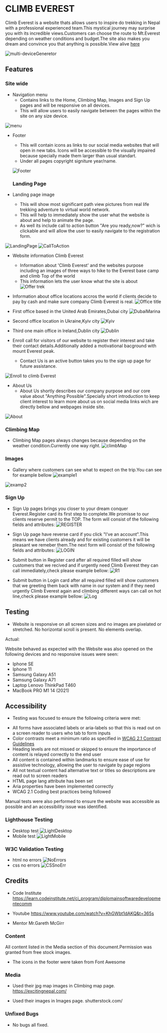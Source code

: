 # CLIMB EVEREST 

Climb Everest is a website thats allows users to inspire do trekking in Nepal with a professional experienced team.This mystical journey may surprise you with its incredible views.Customers can choose the route to Mt.Everest depending on weather conditions and budget.The site also makes you dream and convince you that anything is possible.View alive [here](https://zaurtime.github.io/project1everest/index.html)

![multi-deviceGeneretor](https://user-images.githubusercontent.com/119350794/209062195-dfcf1be2-db7b-43f6-acca-16d86b4a8e24.png)

## Features

### Site wide
* Navigation menu
  * Contains links to the Home, Climbing Map, Images and Sign Up pages and will be responsive on all devices.
  * This will allow users to easily navigate between the pages within the site on any size device. 

![menu](https://user-images.githubusercontent.com/119350794/209068488-46cf75d3-5ba1-460a-9f8d-addf9a4e734a.png)

* Footer 
  * This will contain icons as links to our social media websites that will open in new tabs. Icons will be accessible to the visually impaired because specially made them larger than usual standart.
  * Under all pages copyright signiture year/name.
  
  ![Footer](https://user-images.githubusercontent.com/119350794/209073084-187cf8cb-0b70-4978-a7bb-e84ead631ab5.png)
  
  ### Landing Page
 * Landing page image
    * This will show most significant path view pictures from real life trekking adventure to virtual world network.
    * This will help to immediately show the user what the website is about and help to animate the page.
    * As well its include call to action button "Are you ready,now?" wich is clickable and will allow the user to easily navigate to the registration form. 

![LandingPage](https://user-images.githubusercontent.com/119350794/209075294-1c5249cd-cfad-4d3f-ad3c-dbad104dba6d.png)
![CallToAction](https://user-images.githubusercontent.com/119350794/209076359-ae8ef221-b62c-4a14-b6b1-fe1739b956f6.png)

 * Website information Climb Everest 
   *  Information about 'Climb Everest' and the websites purpose including an images of three ways to hike to the Everest base camp and climb Top of the world
    * This information lets the user know what the site is about
    ![Offer trek](https://user-images.githubusercontent.com/119350794/209078242-08b092f0-b1fd-4885-88ba-300451571df5.png)
    
  * Information about office locations accros the world if clients decide to pay by cash and make sure company Climb Everest is real.
![Office title](https://user-images.githubusercontent.com/119350794/209079638-05d99b51-0d37-47d2-beff-7ccc7e275146.png)
 * First office based in the United Arab Emirates,Dubai city
 ![DubaiMarina](https://user-images.githubusercontent.com/119350794/209080184-f71a79d9-82cc-4fc1-8adc-ae8a50ac15f7.png)
 * Second office location in Ukraine,Kyiv city
 ![Kyiv](https://user-images.githubmausercontent.com/119350794/209080732-45e35e4e-870b-4c89-ad59-d54d329b755b.png)
 * Third one main office in Ireland,Dublin city
![Dublin](https://user-images.githubusercontent.com/119350794/209081036-a364bf32-47b8-46d6-a2bd-5c55c530a58b.png)

* Enroll call for visitors of our website to register their interest and take their contact details.Additionally added a motivational bacground with mount Everest peak.
  * Contact Us is an active button takes you to the sign up page for future assistance.

![Enroll to climb Everest](https://user-images.githubusercontent.com/119350794/209082561-105b560b-9b77-433c-a96f-8c601748f707.png)

* About Us
  * About Us shortly describes our company purpose and our core value about "Anything Possible".Specially short introduction to keep client interest to learn more about us on social media links wich are directly bellow and webpages inside site.
  
![About](https://user-images.githubusercontent.com/119350794/209115058-ef0d2511-90a5-409a-b3ec-a4cdb96125f0.png)

### Climbing Map
* Climbing Map pages always changes because depending on the weather condition.Currently one way right.
![climbMap](https://user-images.githubusercontent.com/119350794/209115440-32051a62-53a2-4f98-a898-fc3ea618c4e7.png)

### Images
* Gallery where customers can see what to expect on the trip.You can see for example bellow
![example1](https://user-images.githubusercontent.com/119350794/209116713-3c8662b1-d907-41c8-8415-0d20608525ff.png)

![examp2](https://user-images.githubusercontent.com/119350794/209116876-bf0dda83-aa2c-497a-854f-4cfa5f1f2277.png)

### Sign Up
* Sign Up pages brings you closer to your dream conquer Everest.Register card its first step to complete.We promisse to our clients reserve permit to the TOP. The form will consist of the following fields and attributes:
![REGISTER](https://user-images.githubusercontent.com/119350794/209118108-8e9ab151-a2e0-4615-a7ca-d70859e35a0e.png)


* Sign Up page have reverse card if you click "I've an account".This means we have clients already and for existing customers it will be pleasant we remeber them.The next form will consist of the following fields and attributes:
![LOGIN](https://user-images.githubusercontent.com/119350794/209119074-c0475347-a6a1-4139-bf92-9c674e1e8c5a.png)

* Submit button in Register card after all required filled will show customers that we recived and if urgently need Climb Everest they can call immediately,check please example bellow:
![R1](https://user-images.githubusercontent.com/119350794/209120211-5b0f5b87-af83-459a-87ef-ed3d6797d9b6.png)

* Submit button in Login card after all required filled will show customers that we greeting them back with name in our system and if they need urgently Climb Everest again and climbing different ways can call on hot line,check please example bellow:
![Log](https://user-images.githubusercontent.com/119350794/209121364-c62c70d3-193f-4051-9cc0-e5392484bc2f.png)

## Testing
* Website is responsive on all screen sizes and no images are pixelated or stretched. No horizontal scroll is present. No elements overlap.

Actual:

Website behaved as expected with the 
Website was also opened on the following devices and no responsive issues were seen:
   * Iphone SE
   * Iphone 11
   * Samsung Galaxy A51
   * Samsung Galaxy A71
   * Laptop Lenovo ThinkPad T460
   * MacBook PRO M1 14 (2021)

## Accessibility
 * Testing was focused to ensure the following criteria were met:

- All forms have associated labels or aria-labels so that this is read out on a screen reader to users who tab to form inputs
- Color contrasts meet a minimum ratio as specified in [WCAG 2.1 Contrast Guidelines](https://www.w3.org/WAI/WCAG21/Understanding/contrast-minimum.html)
- Heading levels are not missed or skipped to ensure the importance of content is relayed correctly to the end user
- All content is contained within landmarks to ensure ease of use for assistive technology, allowing the user to navigate by page regions
- All not textual content had alternative text or titles so descriptions are read out to screen readers
- HTML page lang attribute has been set
- Aria properties have been implemented correctly
- WCAG 2.1 Coding best practices being followed

Manual tests were also performed to ensure the website was accessible as possible and an accessibility issue was identified.

### Lighthouse Testing
* Desktop test ![LightDesktop](https://user-images.githubusercontent.com/119350794/209126896-21ec06dd-7d56-4c12-8297-12f2f6194566.png)
* Mobile test ![LightMobile](https://user-images.githubusercontent.com/119350794/209126941-e1be3e39-d0d8-4fed-bee3-372afb885b58.png)

### W3C Validation Testing

* html no errors 
![NoErrors](https://user-images.githubusercontent.com/119350794/209127829-3cef5917-3ec7-4ba9-9e5a-b613f17c0a1f.png)
* css no errors 
![CSSnoErr](https://user-images.githubusercontent.com/119350794/209127910-b7ebc955-9043-4779-82de-dd48b86b8835.png)

## Credits 

* Code Institute  https://learn.codeinstitute.net/ci_program/diplomainsoftwaredevelopmentecomm

* Youtube https://www.youtube.com/watch?v=KhGWbt1dAKQ&t=365s

* Mentor Mr.Gareth McGirr

### Content 

All content listed in the Media section of this document.Permission was granted from free stock images.

* The icons in the footer were taken from Font Awesome

### Media
* Used their jpg map images in Climbing map page.
https://excitingnepal.com/

* Used their images in Images page.
 shutterstock.com/

### Unfixed Bugs

* No bugs all fixed.






